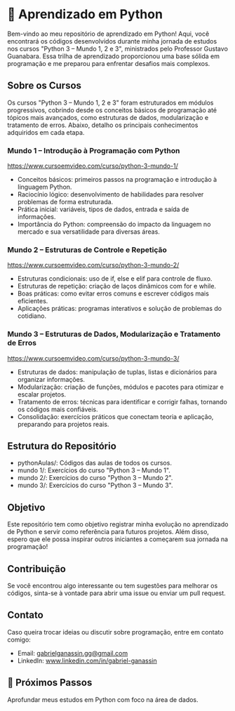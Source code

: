 # 🐍 Aprendizado em Python
Bem-vindo ao meu repositório de aprendizado em Python! 
Aqui, você encontrará os códigos desenvolvidos durante minha jornada de estudos nos cursos "Python 3 – Mundo 1, 2 e 3", ministrados pelo Professor Gustavo Guanabara. Essa trilha de aprendizado proporcionou uma base sólida em programação e me preparou para enfrentar desafios mais complexos.

## Sobre os Cursos
Os cursos "Python 3 – Mundo 1, 2 e 3" foram estruturados em módulos progressivos, cobrindo desde os conceitos básicos de programação até tópicos mais avançados, como estruturas de dados, modularização e tratamento de erros. Abaixo, detalho os principais conhecimentos adquiridos em cada etapa.

### Mundo 1 – Introdução à Programação com Python
https://www.cursoemvideo.com/curso/python-3-mundo-1/
* Conceitos básicos: primeiros passos na programação e introdução à linguagem Python.
* Raciocínio lógico: desenvolvimento de habilidades para resolver problemas de forma estruturada.
* Prática inicial: variáveis, tipos de dados, entrada e saída de informações.
* Importância do Python: compreensão do impacto da linguagem no mercado e sua versatilidade para diversas áreas.
### Mundo 2 – Estruturas de Controle e Repetição
https://www.cursoemvideo.com/curso/python-3-mundo-2/
* Estruturas condicionais: uso de if, else e elif para controle de fluxo.
* Estruturas de repetição: criação de laços dinâmicos com for e while.
* Boas práticas: como evitar erros comuns e escrever códigos mais eficientes.
* Aplicações práticas: programas interativos e solução de problemas do cotidiano.
### Mundo 3 – Estruturas de Dados, Modularização e Tratamento de Erros
https://www.cursoemvideo.com/curso/python-3-mundo-3/
* Estruturas de dados: manipulação de tuplas, listas e dicionários para organizar informações.
* Modularização: criação de funções, módulos e pacotes para otimizar e escalar projetos.
* Tratamento de erros: técnicas para identificar e corrigir falhas, tornando os códigos mais confiáveis.
* Consolidação: exercícios práticos que conectam teoria e aplicação, preparando para projetos reais.

## Estrutura do Repositório
* pythonAulas/: Códigos das aulas de todos os cursos.
* mundo 1/: Exercícios do curso "Python 3 – Mundo 1".
* mundo 2/: Exercícios do curso "Python 3 – Mundo 2".
* mundo 3/: Exercícios do curso "Python 3 – Mundo 3".

## Objetivo
Este repositório tem como objetivo registrar minha evolução no aprendizado de Python e servir como referência para futuros projetos. Além disso, espero que ele possa inspirar outros iniciantes a começarem sua jornada na programação!

## Contribuição
Se você encontrou algo interessante ou tem sugestões para melhorar os códigos, sinta-se à vontade para abrir uma issue ou enviar um pull request.

## Contato
Caso queira trocar ideias ou discutir sobre programação, entre em contato comigo:
* Email: gabrielganassin.gg@gmail.com
* LinkedIn: www.linkedin.com/in/gabriel-ganassin

## 🚀 Próximos Passos
Aprofundar meus estudos em Python com foco na área de dados.
